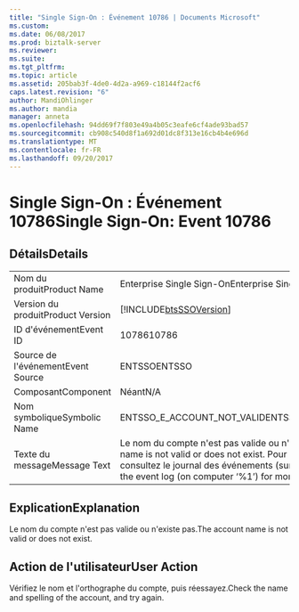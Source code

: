 ```yaml
---
title: "Single Sign-On : Événement 10786 | Documents Microsoft"
ms.custom: 
ms.date: 06/08/2017
ms.prod: biztalk-server
ms.reviewer: 
ms.suite: 
ms.tgt_pltfrm: 
ms.topic: article
ms.assetid: 205bab3f-4de0-4d2a-a969-c18144f2acf6
caps.latest.revision: "6"
author: MandiOhlinger
ms.author: mandia
manager: anneta
ms.openlocfilehash: 94dd69f7f803e49a4b05c3eafe6cf4ade93bad57
ms.sourcegitcommit: cb908c540d8f1a692d01dc8f313e16cb4b4e696d
ms.translationtype: MT
ms.contentlocale: fr-FR
ms.lasthandoff: 09/20/2017
---
```

# <a name="single-sign-on-event-10786"></a><span data-ttu-id="985df-102">Single Sign-On : Événement 10786</span><span class="sxs-lookup"><span data-stu-id="985df-102">Single Sign-On: Event 10786</span></span>
## <a name="details"></a><span data-ttu-id="985df-103">Détails</span><span class="sxs-lookup"><span data-stu-id="985df-103">Details</span></span>  
  
|||  
|-|-|  
|<span data-ttu-id="985df-104">Nom du produit</span><span class="sxs-lookup"><span data-stu-id="985df-104">Product Name</span></span>|<span data-ttu-id="985df-105">Enterprise Single Sign-On</span><span class="sxs-lookup"><span data-stu-id="985df-105">Enterprise Single Sign-On</span></span>|  
|<span data-ttu-id="985df-106">Version du produit</span><span class="sxs-lookup"><span data-stu-id="985df-106">Product Version</span></span>|[!INCLUDE[btsSSOVersion](../includes/btsssoversion-md.md)]|  
|<span data-ttu-id="985df-107">ID d'événement</span><span class="sxs-lookup"><span data-stu-id="985df-107">Event ID</span></span>|<span data-ttu-id="985df-108">10786</span><span class="sxs-lookup"><span data-stu-id="985df-108">10786</span></span>|  
|<span data-ttu-id="985df-109">Source de l'événement</span><span class="sxs-lookup"><span data-stu-id="985df-109">Event Source</span></span>|<span data-ttu-id="985df-110">ENTSSO</span><span class="sxs-lookup"><span data-stu-id="985df-110">ENTSSO</span></span>|  
|<span data-ttu-id="985df-111">Composant</span><span class="sxs-lookup"><span data-stu-id="985df-111">Component</span></span>|<span data-ttu-id="985df-112">Néant</span><span class="sxs-lookup"><span data-stu-id="985df-112">N/A</span></span>|  
|<span data-ttu-id="985df-113">Nom symbolique</span><span class="sxs-lookup"><span data-stu-id="985df-113">Symbolic Name</span></span>|<span data-ttu-id="985df-114">ENTSSO_E_ACCOUNT_NOT_VALID</span><span class="sxs-lookup"><span data-stu-id="985df-114">ENTSSO_E_ACCOUNT_NOT_VALID</span></span>|  
|<span data-ttu-id="985df-115">Texte du message</span><span class="sxs-lookup"><span data-stu-id="985df-115">Message Text</span></span>|<span data-ttu-id="985df-116">Le nom du compte n'est pas valide ou n'existe pas.</span><span class="sxs-lookup"><span data-stu-id="985df-116">The account name is not valid or does not exist.</span></span> <span data-ttu-id="985df-117">Pour plus d'informations, consultez le journal des événements (sur l'ordinateur « %1 »).</span><span class="sxs-lookup"><span data-stu-id="985df-117">See the event log (on computer ‘%1’) for more details.</span></span>|  
  
## <a name="explanation"></a><span data-ttu-id="985df-118">Explication</span><span class="sxs-lookup"><span data-stu-id="985df-118">Explanation</span></span>  
 <span data-ttu-id="985df-119">Le nom du compte n'est pas valide ou n'existe pas.</span><span class="sxs-lookup"><span data-stu-id="985df-119">The account name is not valid or does not exist.</span></span>  
  
## <a name="user-action"></a><span data-ttu-id="985df-120">Action de l'utilisateur</span><span class="sxs-lookup"><span data-stu-id="985df-120">User Action</span></span>  
 <span data-ttu-id="985df-121">Vérifiez le nom et l'orthographe du compte, puis réessayez.</span><span class="sxs-lookup"><span data-stu-id="985df-121">Check the name and spelling of the account, and try again.</span></span>
